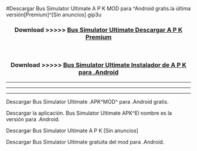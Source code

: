 #Descargar Bus Simulator Ultimate A P K MOD para ^Android gratis.la última versión[Premium]^[Sin anuncios] gip3u



<div align="center">
<h3>Download >>>>> <a href="https://es-web.web.app/?es= Bus Simulator Ultimate">Bus Simulator Ultimate Descargar A P K Premium</a></h3><br>

<h3>Download >>>>> <a href="https://es-web.web.app/?es= Bus Simulator Ultimate">Bus Simulator Ultimate Instalador de A P K para .Android</a></h3>
</div>


----------------------------------------------------------

----------------------------------------------------------

----------------------------------------------------------

Descargar Bus Simulator Ultimate .APK^MOD^ para .Android gratis.

Descargar la aplicación. Bus Simulator Ultimate APK^El nombre es la versión para .Android.

Descargar Bus Simulator Ultimate A P K [Sin anuncios]

Descargar Bus Simulator Ultimate gratuita del mod para .Android.